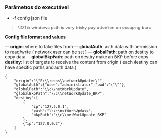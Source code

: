 
### Parâmetros do executável
- -f config json file


> NOTE: windows path is very tricky pay attention on escaping bars

  
**Config file format and values**

 -- **origin**: where to take files from
 -- **globalAuth**: auth data with permission to read/write ( network user can be set )
 -- **globalPath**: path on destity to copy data 
 -- **globalBkpPath**: path on destity make an BKP before copy
 -- **destiny**: list of targets to receive the content from origin ( each destiny can have specific paths and auth data )
	 
 

    {
        "origin":"\"E:\\repos\\networkUpdater\"",
        "globalAuth":{"user":"administrator","pwd":"\"\""},
        "globalPath":"\\c\\netWorkUpdate",
        "globalBkpPath":"\\c\\netWorkUpdate_BKP",
        "destiny":[
            {
                "ip":"127.0.0.1",
                "path":"\\c\\netWorkUpdate",
                "bkpPath":"\\c\\netWorkUpdate_BKP"
            },
            {"ip":"127.0.0.2"}
        ]
    }
